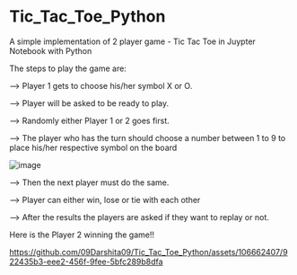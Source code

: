 # Tic_Tac_Toe_Python
A simple implementation of 2 player game - Tic Tac Toe in Juypter Notebook with Python

The steps to play the game are:

--> Player 1 gets to choose his/her symbol X or O.

--> Player will be asked to be ready to play.

--> Randomly either Player 1 or 2 goes first.

--> The player who has the turn should choose a number between 1 to 9 to place his/her respective symbol on the board

![image](https://github.com/09Darshita09/Tic_Tac_Toe_Python/assets/106662407/6891706b-5aff-41e1-8bf5-719e50896cbe)



--> Then the next player must do the same.

--> Player can either win, lose or tie with each other

--> After the results the players are asked if they want to replay or not.

Here is the Player 2 winning the game!! 


https://github.com/09Darshita09/Tic_Tac_Toe_Python/assets/106662407/922435b3-eee2-456f-9fee-5bfc289b8dfa

